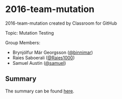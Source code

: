 # 2016-team-mutation
2016-team-mutation created by Classroom for GitHub

Topic: Mutation Testing

Group Members:
  - Brynjólfur Már Georgsson ([@binnimar][binni])
  - Raies Saboerali ([@Raies1000][raies1000])
  - Samuel Austin ([@samuel][samuel])

## Summary
The summary can be found [here][42f7690f].


  [42f7690f]: https://github.com/TUDelft-CS4110/2016-team-mutation/blob/paper_summary/paper_summary/mutation_testing_paper_summary_team_mutation.pdf "Paper Summary"
  [binni]:https://github.com/binnimar
  [samuel]:https://github.com/samuelaustin
  [raies1000]: https://github.com/Raies1000
